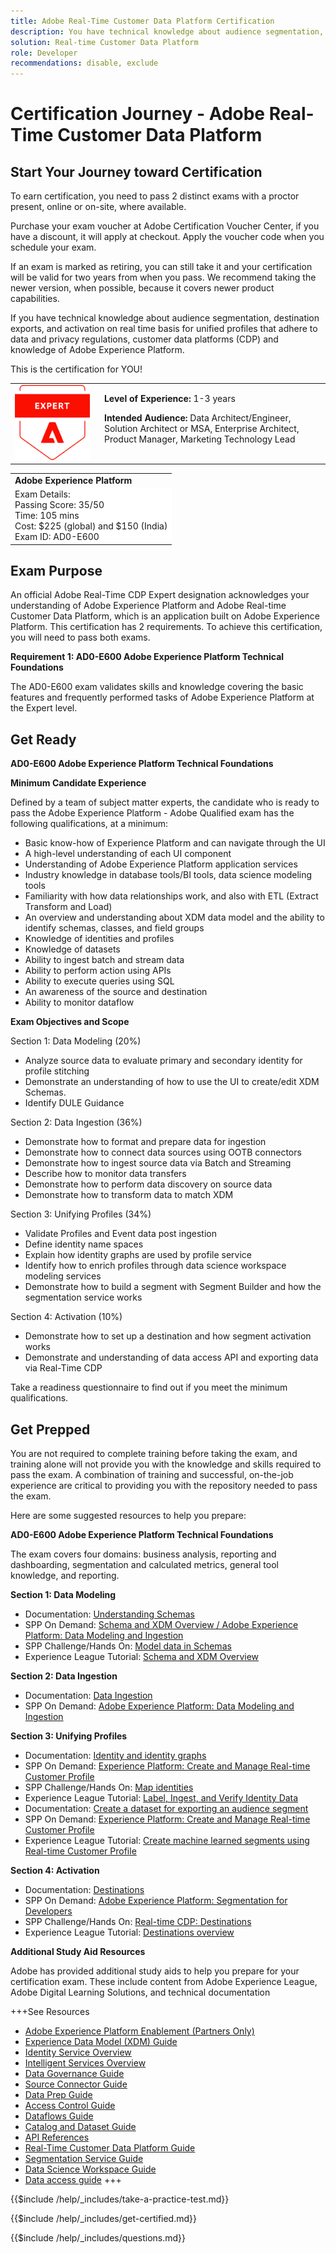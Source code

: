 ```yaml
---
title: Adobe Real-Time Customer Data Platform Certification
description: You have technical knowledge about audience segmentation, destination exports, and activation on real time basis for unified profiles that adhere to data and privacy regulations, customer data platforms (CDP) and knowledge of Adobe Experience Platform.
solution: Real-time Customer Data Platform
role: Developer
recommendations: disable, exclude
---
```


# Certification Journey - Adobe Real-Time Customer Data Platform

## Start Your Journey toward Certification

To earn certification, you need to pass 2 distinct exams with a proctor present, online or on-site, where available.

Purchase your exam voucher at Adobe Certification Voucher Center, if you have a discount, it will apply at checkout. Apply the voucher code when you schedule your exam.

If an exam is marked as retiring, you can still take it and your certification will be valid for two years from when you pass. We recommend taking the newer version, when possible, because it covers newer product capabilities.

If you have technical knowledge about audience segmentation, destination exports, and activation on real time basis for unified profiles that adhere to data and privacy regulations, customer data platforms (CDP) and knowledge of Adobe Experience Platform. 

This is the certification for YOU!

<table>
<tr  style="border: 0">
<td style="width: 160px;text-align: left">
  <img alt="Certification Badge" style="width: 120px" src="/help/certifications/assets/expert-badge.png" />
</td>
<td style="width: 400px;">
  <strong>Level of Experience: </strong> 1-3 years

  <strong>Intended Audience:</strong>
  Data Architect/Engineer, Solution Architect or MSA, 
  Enterprise Architect, Product Manager, Marketing Technology Lead
</tr>
</table>

<table>
 <tr  style="border: 0;">
    <td> <strong>Adobe Experience Platform</strong> </td>
 </tr>

 <tr style="border: 0;background-color: white;">
    <td>
    Exam Details:<br>
    Passing Score: 35/50<br>
    Time: 105 mins<br>
    Cost: $225 (global) and $150 (India)<br>
    Exam ID: AD0-E600
    </td>
 </tr>

</table>

## Exam Purpose

An official Adobe Real-Time CDP Expert designation acknowledges your understanding of Adobe Experience Platform and Adobe Real-time Customer Data Platform, which is an application built on Adobe Experience Platform. This certification has 2 requirements.  To achieve this certification, you will need to pass both exams.

**Requirement 1: AD0-E600 Adobe Experience Platform Technical Foundations**

The AD0-E600 exam validates skills and knowledge covering the basic features and frequently performed tasks of Adobe Experience Platform at the Expert level.

## Get Ready

**AD0-E600 Adobe Experience Platform Technical Foundations**

**Minimum Candidate Experience**

Defined by a team of subject matter experts, the candidate who is ready to pass the Adobe Experience Platform - Adobe Qualified exam has the following qualifications, at a minimum:

* Basic know-how of Experience Platform and can navigate through the UI
* A high-level understanding of each UI component
* Understanding of Adobe Experience Platform application services
* Industry knowledge in database tools/BI tools, data science modeling tools
* Familiarity with how data relationships work, and also with ETL (Extract Transform and Load)
* An overview and understanding about XDM data model and the ability to identify schemas, classes, and field groups
* Knowledge of identities and profiles
* Knowledge of datasets
* Ability to ingest batch and stream data
* Ability to perform action using APIs
* Ability to execute queries using SQL
* An awareness of the source and destination
* Ability to monitor dataflow

**Exam Objectives and Scope**

Section 1: Data Modeling (20%)
* Analyze source data to evaluate primary and secondary identity for profile stitching
* Demonstrate an understanding of how to use the UI to create/edit XDM Schemas.
* Identify DULE Guidance

Section 2: Data Ingestion (36%)
* Demonstrate how to format and prepare data for ingestion
* Demonstrate how to connect data sources using OOTB connectors
* Demonstrate how to ingest source data via Batch and Streaming
* Describe how to monitor data transfers
* Demonstrate how to perform data discovery on source data
* Demonstrate how to transform data to match XDM

Section 3: Unifying Profiles (34%)
* Validate Profiles and Event data post ingestion
* Define identity name spaces
* Explain how identity graphs are used by profile service
* Identify how to enrich profiles through data science workspace modeling services
* Demonstrate how to build a segment with Segment Builder and how the segmentation service works

Section 4: Activation (10%)
* Demonstrate how to set up a destination and how segment activation works
* Demonstrate and understanding of data access API and exporting data via Real-Time CDP

Take a readiness questionnaire to find out if you meet the minimum qualifications.

## Get Prepped

You are not required to complete training before taking the exam, and training alone will not provide you with the knowledge and skills required to pass the exam. A combination of training and successful, on-the-job experience are critical to providing you with the repository needed to pass the exam.

Here are some suggested resources to help you prepare:

**AD0-E600 Adobe Experience Platform Technical Foundations**

The exam covers four domains: business analysis, reporting and dashboarding, segmentation and calculated metrics, general tool knowledge, and reporting.

**Section 1: Data Modeling**

* Documentation: [Understanding Schemas](https://experienceleague.adobe.com/docs/experience-platform/xdm/schema/composition.html)
* SPP On Demand: [Schema and XDM Overview / Adobe Experience Platform: Data Modeling and Ingestion](https://video.tv.adobe.com/v/27105)
* SPP Challenge/Hands On: [Model data in Schemas](https://experienceleague.adobe.com/docs/platform-learn/getting-started-for-data-architects-and-data-engineers/model-data-in-schemas.html)
* Experience League Tutorial: [Schema and XDM Overview](https://experienceleague.adobe.com/docs/platform-learn/tutorials/schemas/schemas-and-experience-data-model.html)

**Section 2: Data Ingestion**

* Documentation: [Data Ingestion](https://experienceleague.adobe.com/docs/experience-platform/ingestion/home.html?lang=en)
* SPP On Demand: [Adobe Experience Platform: Data Modeling and Ingestion](https://solutionpartners.adobe.com/training/learning_program/learningProgram83768.html)

**Section 3: Unifying Profiles**

* Documentation: [Identity and identity graphs](https://experienceleague.adobe.com/docs/platform-learn/tutorials/identities/understanding-identity-and-identity-graphs.html?lang=en)
* SPP On Demand: [Experience Platform: Create and Manage Real-time Customer Profile](https://cpcontents.adobe.com/public/newlearner/newlearner_de10804e.html?accountId=32503#/course/1175314/overview?cert_id=undefined&lp_id=undefined)
* SPP Challenge/Hands On: [Map identities](https://experienceleague.adobe.com/docs/platform-learn/getting-started-for-data-architects-and-data-engineers/map-identities.html?lang=en)
* Experience League Tutorial: [Label, Ingest, and Verify Identity Data](https://experienceleague.adobe.com/docs/platform-learn/tutorials/identities/label-ingest-and-verify-identity-data.html?lang=en)
* Documentation: [Create a dataset for exporting an audience segment](https://experienceleague.adobe.com/docs/experience-platform/segmentation/tutorials/create-dataset-export-segment.html)
* SPP On Demand: [Experience Platform: Create and Manage Real-time Customer Profile](https://cpcontents.adobe.com/public/newlearner/newlearner_de10804e.html?accountId=32503#/course/1175314/overview?cert_id=undefined&lp_id=undefined)
* Experience League Tutorial: [Create machine learned segments using Real-time Customer Profile](https://experienceleague.adobe.com/docs/platform-learn/tutorials/data-science-workspace/dsw-profile-segmentation.html?lang=en)

**Section 4: Activation**

* Documentation: [Destinations](https://experienceleague.adobe.com/docs/experience-platform/destinations/home.html?lang=en)
* SPP On Demand: [Adobe Experience Platform: Segmentation for Developers](https://solutionpartners.adobe.com/training/learning_program/learningProgram83769.html)
* SPP Challenge/Hands On: [Real-time CDP: Destinations](https://cpcontents.adobe.com/public/newlearner/newlearner_de10804e.html?accountId=32503#/course/1358382/instance/1463643/preview)
* Experience League Tutorial: [Destinations overview](https://experienceleague.adobe.com/docs/platform-learn/tutorials/destinations/understanding-destinations.html?lang=en)


**Additional Study Aid Resources**

Adobe has provided additional study aids to help you prepare for your certification exam. These include content from Adobe Experience League, Adobe Digital Learning Solutions, and technical documentation

+++See Resources

* [Adobe Experience Platform Enablement (Partners Only)](https://solutionpartners.adobe.com/training/courses/course5250864.html)
* [Experience Data Model (XDM) Guide](https://experienceleague.adobe.com/docs/experience-platform/xdm/home.html?lang=en)
* [Identity Service Overview](https://experienceleague.adobe.com/docs/experience-platform/identity/home.html?lang=en)
* [Intelligent Services Overview](https://experienceleague.adobe.com/docs/experience-platform/intelligent-services/home.html?lang=en)
* [Data Governance Guide](https://experienceleague.adobe.com/docs/experience-platform/data-governance/home.html?lang=en)
* [Source Connector Guide](https://experienceleague.adobe.com/docs/experience-platform/sources/home.html?lang=en)
* [Data Prep Guide](https://experienceleague.adobe.com/docs/experience-platform/data-prep/home.html?lang=en)
* [Access Control Guide](https://experienceleague.adobe.com/docs/experience-platform/access-control/home.html?lang=en)
* [Dataflows Guide](https://experienceleague.adobe.com/docs/experience-platform/dataflows/ui/monitor-sources.html?lang=en)
* [Catalog and Dataset Guide](https://experienceleague.adobe.com/docs/experience-platform/catalog/home.html?lang=en)
* [API References](https://developer.adobe.com/experience-platform-apis/)
* [Real-Time Customer Data Platform Guide](https://experienceleague.adobe.com/docs/experience-platform/profile/ui/user-guide.html?lang=en)
* [Segmentation Service Guide](https://experienceleague.adobe.com/docs/experience-platform/segmentation/home.html?lang=en)
* [Data Science Workspace Guide](https://experienceleague.adobe.com/docs/experience-platform/data-science-workspace/home.html?lang=en)
* [Data access guide](https://experienceleague.adobe.com/docs/experience-platform/data-access/home.html?lang=en)
+++


{{$include /help/_includes/take-a-practice-test.md}}

{{$include /help/_includes/get-certified.md}}

{{$include /help/_includes/questions.md}}